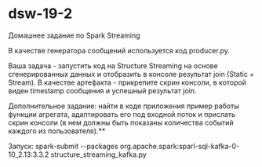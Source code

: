 # dsw-19-2
Домашнее задание по Spark Streaming

В качестве генератора сообщений используется код producer.py.

Ваша задача - запустить код на Structure Streaming на основе сгенерированных данных и отобразить в консоле результат join (Static + Stream).
В качестве артефакта - прикрепите скрин консоли, в которой виден timestamp сообщения и успешный результат join.

Дополнительное задание: найти в коде приложения пример работы функции агрегата, адаптировать его под входной поток и прислать скрин консоли (в нем должны быть показаны количества событий каждого из пользователя).**

Запуск: spark-submit --packages org.apache.spark:sparl-sql-kafka-0-10_2.13:3.3.2 structure_streaming_kafka.py
